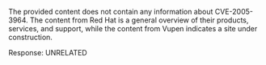 The provided content does not contain any information about CVE-2005-3964. The content from Red Hat is a general overview of their products, services, and support, while the content from Vupen indicates a site under construction.

Response: UNRELATED